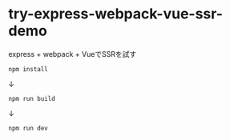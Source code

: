 # try-express-webpack-vue-ssr-demo
express + webpack + VueでSSRを試す

    npm install

↓

    npm run build

↓

    npm run dev